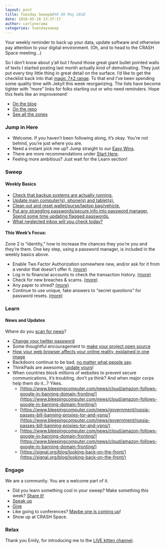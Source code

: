 ```yaml
---
layout: post
title: Tuesday Sweep&#58 08 May 2018
date: 2018-05-10 13:37:17
author: carlynorama
categories: tuesdaysweep
---
```


Your weekly reminder to back up your data, update software and otherwise pay attention to your digital environment. (Oh, and to head to the CRASH Space meeting…)

So I don’t know about y’all but I found those great giant bullet pointed walls of texts I started posting last month actually kind of demotivating. They just put every tiny little thing in great detail on the surface. I’d like to get the checklist back into that [magic 7±2 range](http://psychclassics.yorku.ca/Miller/). To that end I’ve been spending some quality time with Jekyll this week reorganizing. The lists have become tighter with “more” links for folks starting out or who need reminders. Hope this feels like an improvement!

*   [On the blog](https://blog.crashspace.org/2018/05/tuesday-sweep-08-may-2018/)
*   [On the repo](https://crashspace.github.io/tuesday/tuesdaysweep/2018/05/08/tuesday-sweep.html)
*   [See all the zones](https://crashspace.github.io/tuesday/sweep/)

### Jump in Here

*   Welcome. If you haven’t been following along, it’s okay. You’re not behind, you’re just where you are.
*   Need a instant pick me up? Jump straight to our [Easy Wins](https://crashspace.github.io/tuesday/start/04-pick-an-easy-win.html).
*   There are more recommendations under [Start Here](https://crashspace.github.io/tuesday/start/).
*   Feeling more ambitious? Just wait for the Learn section!

### Sweep

#### Weekly Basics

*   [Check that backup systems are actually running.](https://crashspace.github.io/tuesday/sweep/zone00/backup.html)
*   [Update main computer(s), phone(s) and tablet(s).](https://crashspace.github.io/tuesday/sweep/zone00/update.html)
*   [Clean out and reset wallet/purse/laptop bag/vehicle.](https://crashspace.github.io/tuesday/sweep/zone00/everyday_carry.html)
*   [Put any straggling passwords/secure info into password manager, Spend some time updating flagged passwords.](https://crashspace.github.io/tuesday/sweep/zone00/password_manager.html)
*   [What neglected inbox will you check today?](https://crashspace.github.io/tuesday/sweep/zone00/neglected_inboxes.html)

#### This Week’s Focus:

Zone 2 is “identity,” how to increase the chances they you’re you and they’re them. One key step, using a password manager, is included in the weekly basics above.

*   Enable Two Factor Authorization somewhere new, and/or ask for it from a vendor that doesn’t offer it. [(more)](https://crashspace.github.io/tuesday/sweep/zone02/2FA.html)
*   Log in to financial accounts to check the transaction history. [(more)](https://crashspace.github.io/tuesday/sweep/zone02/check_financials.html)
*   Check for new breaches & scams. [(more)](https://crashspace.github.io/tuesday/sweep/zone02/check_for_breaches.html)
*   Any paper to shred? [(more)](https://crashspace.github.io/tuesday/sweep/zone02/paper_shredding.html)
*   Continue to use unique, fake answers to “secret questions” for password resets. [(more)](https://crashspace.github.io/tuesday/sweep/zone02/secret_questions.html)

### Learn

#### News and Updates

Where do you [scan for news](https://crashspace.github.io/tuesday/)?

*   [Change your twitter password](https://arstechnica.com/information-technology/2018/05/twitter-advises-users-to-reset-passwords-after-bug-posts-passwords-to-internal-log/)
*   Some thoughtful encouragement to [make your project open source](https://hackaday.com/2018/05/01/the-anxiety-of-open-source-why-we-struggle-with-putting-it-out-there/)
*   [How your web browser affects your online reality, explained in one image](https://www.vox.com/2018/5/3/17309078/digital-art-diana-a-smith-francine-coded-browser-art)
*   Backdoors continue to be bad, [no matter what people say](https://www.schneier.com/blog/archives/2018/05/ray_ozzies_encr.html).
*   ThinkPads are awesome, [update yours](https://threatpost.com/lenovo-patches-arbitrary-code-execution-flaw/131725/)!
*   When countries block millions of websites to prevent secure communications, it’s troubling, don’t ya think? And when major corps help them do it…? Yikes.
    *   [https://www.bleepingcomputer.com/news/cloud/amazon-follows-google-in-banning-domain-fronting/](https://www.bleepingcomputer.com/news/cloud/amazon-follows-google-in-banning-domain-fronting/)
    *   [https://www.bleepingcomputer.com/news/government/russia-passes-bill-banning-proxies-tor-and-vpns/](https://www.bleepingcomputer.com/news/government/russia-passes-bill-banning-proxies-tor-and-vpns/)
    *   [https://www.bleepingcomputer.com/news/cloud/amazon-follows-google-in-banning-domain-fronting/](https://www.bleepingcomputer.com/news/cloud/amazon-follows-google-in-banning-domain-fronting/)
    *   [https://signal.org/blog/looking-back-on-the-front/](https://signal.org/blog/looking-back-on-the-front/)

### Engage

We are a community. You are a welcome part of it.

*   Did you learn something cool in your sweep? Make something this week? [Share it!](https://blog.crashspace.org/2017/05/tuesday-sweep-9-may-2017/)
*   [Speak up](https://blog.crashspace.org/2016/12/one-thing-to-do-today-collect-phone-numbers-for-future-tuesday-sweeps/)
*   [Give](https://blog.crashspace.org/2016/11/one-thing-to-do-today-plan-a-way-to-give-to-the-cause-regularly/)
*   Like going to conferences? [Maybe one is coming up](https://infocon.org/cons/)!
*   Show up at CRASH Space.

### Relax

Thank you Emily, for introducing me to the [LIVE kitten channel](https://www.youtube.com/watch?v=PowGFq6X3Co).

